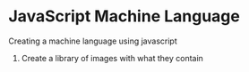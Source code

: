 # JavaScript Machine Language
Creating a machine language using javascript
1. Create a library of images with what they contain
